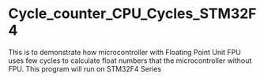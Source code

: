 # Cycle_counter_CPU_Cycles_STM32F4
This is to demonstrate how microcontroller with Floating Point Unit FPU uses few cycles to calculate float numbers that the microcontroller without FPU. This program will run on STM32F4 Series
